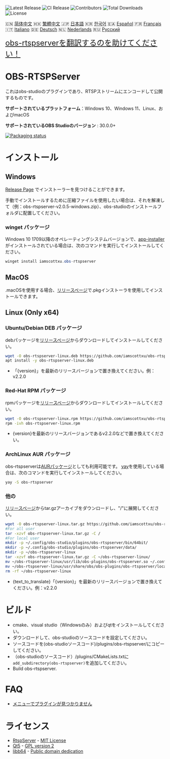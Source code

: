![Latest Release](https://img.shields.io/github/v/release/iamscottxu/obs-rtspserver.svg)
![CI Release](https://github.com/iamscottxu/obs-rtspserver/workflows/CI%20Release/badge.svg)
![Contributors](https://img.shields.io/github/contributors/iamscottxu/obs-rtspserver.svg)
![Total Downloads](https://img.shields.io/github/downloads/iamscottxu/obs-rtspserver/total.svg)
![License](https://img.shields.io/github/license/iamscottxu/obs-rtspserver.svg)


🇨🇳 [简体中文](//github.com/iamscottxu/obs-rtspserver/blob/master/README_zh-CN.md)
🇭🇰 [繁體中文](//github.com/iamscottxu/obs-rtspserver/blob/master/README_zh-TW.md)
🇯🇵 [日本語](//github.com/iamscottxu/obs-rtspserver/blob/master/README_ja-JP.md)
🇰🇷 [한국어](//github.com/iamscottxu/obs-rtspserver/blob/master/README_ko-KR.md)
🇪🇦 [Español](//github.com/iamscottxu/obs-rtspserver/blob/master/README_es-ES.md)
🇫🇷 [Français](//github.com/iamscottxu/obs-rtspserver/blob/master/README_fr-FR.md)
🇮🇹 [Italiano](//github.com/iamscottxu/obs-rtspserver/blob/master/README_it-IT.md)
🇩🇪 [Deutsch](//github.com/iamscottxu/obs-rtspserver/blob/master/README_de-DE.md)
🇳🇱 [Nederlands](//github.com/iamscottxu/obs-rtspserver/blob/master/README_nl-NL.md)
🇷🇺 [Русский](//github.com/iamscottxu/obs-rtspserver/blob/master/README_ru-RU.md)

<font size="5">[obs-rtspserverを翻訳するのを助けてください！](https://www.transifex.com/scott-xu/obs-rtspserver)</font>

# OBS-RTSPServer

これはobs-studioのプラグインであり、RTSPストリームにエンコードして公開するものです。

**サポートされているプラットフォーム**：Windows 10、Windows 11、Linux、およびmacOS

**サポートされているOBS Studioのバージョン** : 30.0.0+

[![Packaging status](https://repology.org/badge/vertical-allrepos/obs-rtspserver.svg)](https://repology.org/project/obs-rtspserver/versions)

# インストール
## Windows
[Release Page](https://github.com/iamscottxu/obs-rtspserver/releases) でインストーラーを見つけることができます。

手動でインストールするために圧縮ファイルを使用したい場合は、それを解凍して（例：obs-rtspserver-v2.0.5-windows.zip）、obs-studioのインストールフォルダに配置してください。

### winget パッケージ
Windows 10 1709以降のオペレーティングシステムバージョンで、[app-installer](https://www.microsoft.com/store/productId/9NBLGGH4NNS1)がインストールされている場合は、次のコマンドを実行してインストールしてください。

```powershell
winget install iamscottxu.obs-rtspserver
```

## MacOS
.macOSを使用する場合、[リリースページ](https://github.com/iamscottxu/obs-rtspserver/releases)で.pkgインストーラを使用してインストールできます。

## Linux (Only x64)
### Ubuntu/Debian DEB パッケージ
debパッケージを[リリースページ](https://github.com/iamscottxu/obs-rtspserver/releases)からダウンロードしてインストールしてください。

```bash
wget -O obs-rtspserver-linux.deb https://github.com/iamscottxu/obs-rtspserver/releases/download/{version}/obs-rtspserver-{version}-linux.deb
apt install -y obs-rtspserver-linux.deb
```
* 「{version}」を最新のリリースバージョンで置き換えてください。例：v2.2.0

### Red-Hat RPM パッケージ
rpmパッケージを[リリースページ](https://github.com/iamscottxu/obs-rtspserver/releases)からダウンロードしてインストールしてください。

```bash
wget -O obs-rtspserver-linux.rpm https://github.com/iamscottxu/obs-rtspserver/releases/download/{version}/obs-rtspserver-{version}-linux.rpm
rpm -ivh obs-rtspserver-linux.rpm
```
* {version}を最新のリリースバージョンであるv2.2.0などで置き換えてください。

### ArchLinux AUR パッケージ
obs-rtspserverは[AURパッケージ](https://aur.archlinux.org/packages/?O=0&K=obs-rtspserver)としても利用可能です。
[yay](https://github.com/Jguer/yay)を使用している場合は、次のコマンドを実行してインストールしてください。

```bash
yay -S obs-rtspserver
```

### 他の
[リリースページ](https://github.com/iamscottxu/obs-rtspserver/releases)からtar.gzアーカイブをダウンロードし、"/"に展開してください。

```bash
wget -O obs-rtspserver-linux.tar.gz https://github.com/iamscottxu/obs-rtspserver/releases/download/{version}/obs-rtspserver-{version}-linux.tar.gz
#For all user
tar -xzvf obs-rtspserver-linux.tar.gz -C /
#For local user
mkdir -p ~/.config/obs-studio/plugins/obs-rtspserver/bin/64bit/
mkdir -p ~/.config/obs-studio/plugins/obs-rtspserver/data/
mkdir -p ~/obs-rtspserver-linux
tar -xzvf obs-rtspserver-linux.tar.gz -C ~/obs-rtspserver-linux/
mv ~/obs-rtspserver-linux/usr/lib/obs-plugins/obs-rtspserver.so ~/.config/obs-studio/plugins/obs-rtspserver/bin/64bit/obs-rtspserver.so
mv ~/obs-rtspserver-linux/usr/share/obs/obs-plugins/obs-rtspserver/locale ~/.config/obs-studio/plugins/obs-rtspserver/data/locale
rm -rf ~/obs-rtspserver-linux
```
* {text_to_translate}「{version}」を最新のリリースバージョンで置き換えてください。例：v2.2.0


# ビルド
* cmake、visual studio（Windowsのみ）およびqtをインストールしてください。
* ダウンロードして、obs-studioのソースコードを設定してください。
* ソースコードを(obs-studioソースコード)/plugins/obs-rtspserver/にコピーしてください。
* （obs-studioのソースコード）/plugins/CMakeLists.txtに`add_subdirectory(obs-rtspserver)`を追加してください。
* Build obs-rtspserver.

# FAQ
* [メニューでプラグインが見つかりません](https://github.com/iamscottxu/obs-rtspserver/wiki/FAQ#cant-find-the-plugin-in-the-menu)

# ライセンス
* [RtspServer](https://github.com/PHZ76/RtspServer/) - [MIT License](https://github.com/PHZ76/RtspServer/blob/master/LICENSE)
* [Qt5](https://www.qt.io/) - [GPL version 2](https://doc.qt.io/qt-5/licensing.html)
* [libb64](https://sourceforge.net/projects/libb64/) - [Public domain dedication](https://sourceforge.net/p/libb64/git/ci/master/tree/LICENSE)
